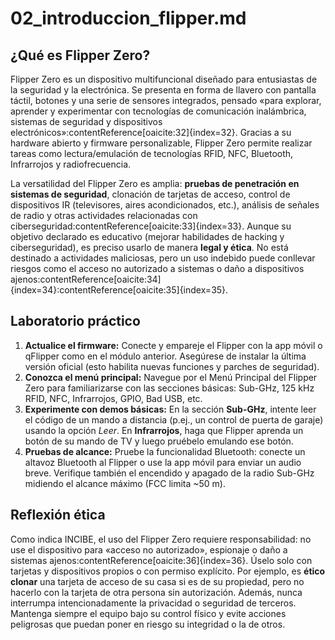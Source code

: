 # 02_introduccion_flipper.md

## ¿Qué es Flipper Zero?

Flipper Zero es un dispositivo multifuncional diseñado para entusiastas de la seguridad y la electrónica. Se presenta en forma de llavero con pantalla táctil, botones y una serie de sensores integrados, pensado «para explorar, aprender y experimentar con tecnologías de comunicación inalámbrica, sistemas de seguridad y dispositivos electrónicos»:contentReference[oaicite:32]{index=32}. Gracias a su hardware abierto y firmware personalizable, Flipper Zero permite realizar tareas como lectura/emulación de tecnologías RFID, NFC, Bluetooth, Infrarrojos y radiofrecuencia.

La versatilidad del Flipper Zero es amplia: **pruebas de penetración en sistemas de seguridad**, clonación de tarjetas de acceso, control de dispositivos IR (televisores, aires acondicionados, etc.), análisis de señales de radio y otras actividades relacionadas con ciberseguridad:contentReference[oaicite:33]{index=33}. Aunque su objetivo declarado es educativo (mejorar habilidades de hacking y ciberseguridad), es preciso usarlo de manera **legal y ética**. No está destinado a actividades maliciosas, pero un uso indebido puede conllevar riesgos como el acceso no autorizado a sistemas o daño a dispositivos ajenos:contentReference[oaicite:34]{index=34}:contentReference[oaicite:35]{index=35}.

## Laboratorio práctico

1. **Actualice el firmware:** Conecte y empareje el Flipper con la app móvil o qFlipper como en el módulo anterior. Asegúrese de instalar la última versión oficial (esto habilita nuevas funciones y parches de seguridad).  
2. **Conozca el menú principal:** Navegue por el Menú Principal del Flipper Zero para familiarizarse con las secciones básicas: Sub-GHz, 125 kHz RFID, NFC, Infrarrojos, GPIO, Bad USB, etc.  
3. **Experimente con demos básicas:** En la sección **Sub-GHz**, intente leer el código de un mando a distancia (p.ej., un control de puerta de garaje) usando la opción *Leer*. En **Infrarrojos**, haga que Flipper aprenda un botón de su mando de TV y luego pruébelo emulando ese botón.  
4. **Pruebas de alcance:** Pruebe la funcionalidad Bluetooth: conecte un altavoz Bluetooth al Flipper o use la app móvil para enviar un audio breve. Verifique también el encendido y apagado de la radio Sub-GHz midiendo el alcance máximo (FCC limita ~50 m).

## Reflexión ética

Como indica INCIBE, el uso del Flipper Zero requiere responsabilidad: no use el dispositivo para «acceso no autorizado», espionaje o daño a sistemas ajenos:contentReference[oaicite:36]{index=36}. Úselo solo con tarjetas y dispositivos propios o con permiso explícito. Por ejemplo, es **ético clonar** una tarjeta de acceso de su casa si es de su propiedad, pero no hacerlo con la tarjeta de otra persona sin autorización. Además, nunca interrumpa intencionadamente la privacidad o seguridad de terceros. Mantenga siempre el equipo bajo su control físico y evite acciones peligrosas que puedan poner en riesgo su integridad o la de otros.

